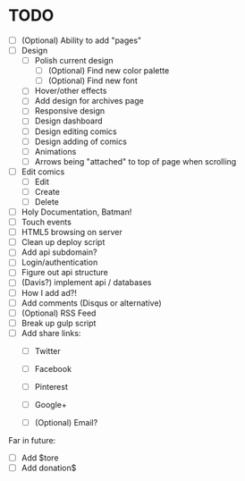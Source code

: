 # TODO

- [ ] (Optional) Ability to add "pages"
- [ ] Design
	- [ ] Polish current design
		- [ ] (Optional) Find new color palette
		- [ ] (Optional) Find new font
	- [ ] Hover/other effects
	- [ ] Add design for archives page
	- [ ] Responsive design
	- [ ] Design dashboard
	- [ ] Design editing comics
	- [ ] Design adding of comics
	- [ ] Animations
	- [ ] Arrows being "attached" to top of page when scrolling
- [ ] Edit comics
	- [ ] Edit
	- [ ] Create
	- [ ] Delete
- [ ] Holy Documentation, Batman!
- [ ] Touch events
- [ ] HTML5 browsing on server
- [ ] Clean up deploy script
- [ ] Add api subdomain?
- [ ] Login/authentication
- [ ] Figure out api structure
- [ ] (Davis?) implement api / databases
- [ ] How I add ad?!
- [ ] Add comments (Disqus or alternative)
- [ ] (Optional) RSS Feed
- [ ] Break up gulp script
- [ ] Add share links:
	- [ ] Twitter
	- [ ] Facebook
	- [ ] Pinterest
	- [ ] Google+
	- [ ] (Optional) Email?


Far in future:
- [ ] Add $tore
- [ ] Add donation$
